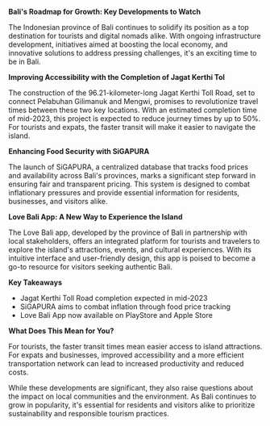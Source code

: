**Bali's Roadmap for Growth: Key Developments to Watch**

The Indonesian province of Bali continues to solidify its position as a top destination for tourists and digital nomads alike. With ongoing infrastructure development, initiatives aimed at boosting the local economy, and innovative solutions to address pressing challenges, it's an exciting time to be in Bali.

**Improving Accessibility with the Completion of Jagat Kerthi Tol**

The construction of the 96.21-kilometer-long Jagat Kerthi Toll Road, set to connect Pelabuhan Gilimanuk and Mengwi, promises to revolutionize travel times between these two key locations. With an estimated completion time of mid-2023, this project is expected to reduce journey times by up to 50%. For tourists and expats, the faster transit will make it easier to navigate the island.

**Enhancing Food Security with SiGAPURA**

The launch of SiGAPURA, a centralized database that tracks food prices and availability across Bali's provinces, marks a significant step forward in ensuring fair and transparent pricing. This system is designed to combat inflationary pressures and provide essential information for residents, businesses, and visitors alike.

**Love Bali App: A New Way to Experience the Island**

The Love Bali app, developed by the province of Bali in partnership with local stakeholders, offers an integrated platform for tourists and travelers to explore the island's attractions, events, and cultural experiences. With its intuitive interface and user-friendly design, this app is poised to become a go-to resource for visitors seeking authentic Bali.

**Key Takeaways**

*   Jagat Kerthi Toll Road completion expected in mid-2023
*   SiGAPURA aims to combat inflation through food price tracking
*   Love Bali App now available on PlayStore and Apple Store

**What Does This Mean for You?**

For tourists, the faster transit times mean easier access to island attractions. For expats and businesses, improved accessibility and a more efficient transportation network can lead to increased productivity and reduced costs.

While these developments are significant, they also raise questions about the impact on local communities and the environment. As Bali continues to grow in popularity, it's essential for residents and visitors alike to prioritize sustainability and responsible tourism practices.